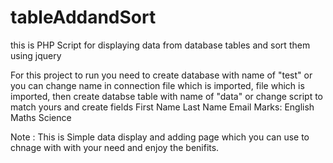 # tableAddandSort
this is PHP Script for displaying data from database tables and sort them using jquery

For this project to run you need to create database with name of "test" or you can change name in connection file which is imported,
file which is imported,
then create databse table with name of "data" or change script to match yours and create fields 
First Name
Last Name
Email
Marks: English Maths Science 

Note : This is Simple data display and adding page which you can use to chnage with with your need and enjoy the benifits.

